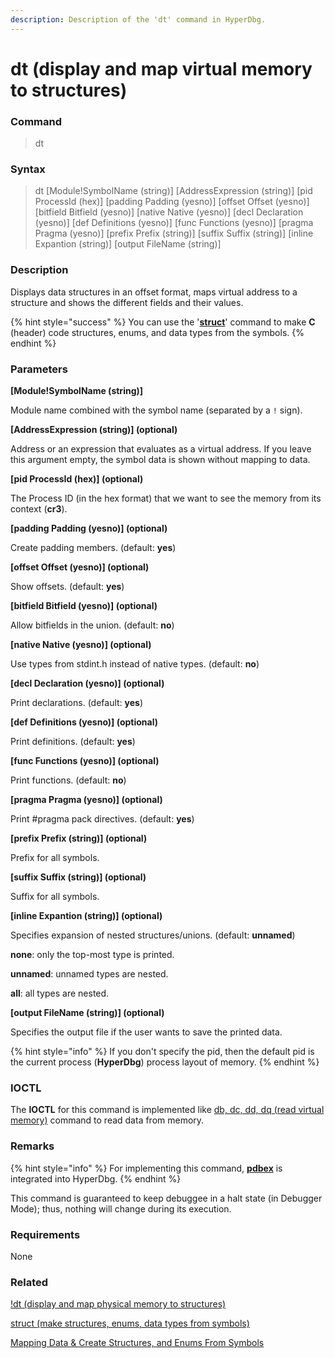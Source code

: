 ```yaml
---
description: Description of the 'dt' command in HyperDbg.
---
```


# dt (display and map virtual memory to structures)

### Command

> dt

### Syntax

> dt \[Module!SymbolName (string)] \[AddressExpression (string)] \[pid ProcessId (hex)] \[padding Padding (yesno)] \[offset Offset (yesno)] \[bitfield Bitfield (yesno)] \[native Native (yesno)] \[decl Declaration (yesno)] \[def Definitions (yesno)] \[func Functions (yesno)] \[pragma Pragma (yesno)] \[prefix Prefix (string)] \[suffix Suffix (string)] \[inline Expantion (string)] \[output FileName (string)]

### Description

Displays data structures in an offset format, maps virtual address to a structure and shows the different fields and their values.

{% hint style="success" %}
You can use the '[**struct**](https://docs.hyperdbg.org/commands/debugging-commands/struct)' command to make **C** (header) code structures, enums, and data types from the symbols.
{% endhint %}

### Parameters

**\[Module!SymbolName (string)]**

Module name combined with the symbol name (separated by a `!` sign).

**\[AddressExpression (string)] (optional)**

Address or an expression that evaluates as a virtual address. If you leave this argument empty, the symbol data is shown without mapping to data.

**\[pid ProcessId (hex)] (optional)**

The Process ID (in the hex format) that we want to see the memory from its context (**cr3**).

**\[padding Padding (yesno)] (optional)**

Create padding members. (default: **yes**)

**\[offset Offset (yesno)] (optional)**

Show offsets. (default: **yes**)

**\[bitfield Bitfield (yesno)] (optional)**

Allow bitfields in the union. (default: **no**)

**\[native Native (yesno)] (optional)**

Use types from stdint.h instead of native types. (default: **no**)

**\[decl Declaration (yesno)] (optional)**

Print declarations. (default: **yes**)

**\[def Definitions (yesno)] (optional)**

Print definitions. (default: **yes**)

**\[func Functions (yesno)] (optional)**

Print functions. (default: **no**)

**\[pragma Pragma (yesno)] (optional)**

Print #pragma pack directives. (default: **yes**)

**\[prefix Prefix (string)] (optional)**

Prefix for all symbols.

**\[suffix Suffix (string)] (optional)**

Suffix for all symbols.

**\[inline Expantion (string)] (optional)**

Specifies expansion of nested structures/unions. (default: **unnamed**)

&#x20;  **none**: only the top-most type is printed.

&#x20;  **unnamed**: unnamed types are nested.

&#x20;  **all**: all types are nested.

**\[output FileName (string)] (optional)**

Specifies the output file if the user wants to save the printed data.

{% hint style="info" %}
If you don't specify the pid, then the default pid is the current process (**HyperDbg**) process layout of memory.
{% endhint %}

### IOCTL

The **IOCTL** for this command is implemented like [db, dc, dd, dq (read virtual memory)](https://docs.hyperdbg.org/commands/debugging-commands/d) command to read data from memory.

### Remarks

{% hint style="info" %}
For implementing this command, [**pdbex**](https://github.com/wbenny/pdbex) is integrated into HyperDbg.
{% endhint %}

This command is guaranteed to keep debuggee in a halt state (in Debugger Mode); thus, nothing will change during its execution.

### Requirements

None

### Related

[!dt (display and map physical memory to structures)](https://docs.hyperdbg.org/commands/extension-commands/dt)

[struct (make structures, enums, data types from symbols)](https://docs.hyperdbg.org/commands/debugging-commands/struct)

[Mapping Data & Create Structures, and Enums From Symbols](https://docs.hyperdbg.org/using-hyperdbg/kernel-mode-debugging/examples/basics/mapping-data-and-create-structures-and-enums-from-symbols)
